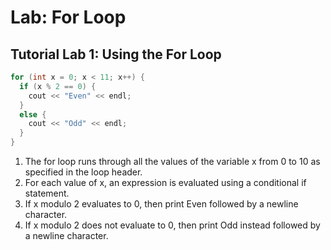 # Lab: For Loop
## Tutorial Lab 1: Using the For Loop
```cpp
for (int x = 0; x < 11; x++) {
  if (x % 2 == 0) {
    cout << "Even" << endl;
  }
  else {
    cout << "Odd" << endl;
  }
}
```

1. The for loop runs through all the values of the variable x from 0 to 10 as specified in the loop header.
2. For each value of x, an expression is evaluated using a conditional if statement.
3. If x modulo 2 evaluates to 0, then print Even followed by a newline character.
4. If x modulo 2 does not evaluate to 0, then print Odd instead followed by a newline character.